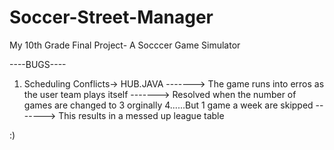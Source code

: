 # Soccer-Street-Manager
My 10th Grade Final Project- A Socccer Game Simulator

----BUGS----
1) Scheduling Conflicts-> HUB.JAVA 
-------> The game runs into erros as the user team plays itself 
-------> Resolved when the number of games are changed to 3 orginally 4......But 1 game a week are skipped
-------> This results in a messed up league table

:)
